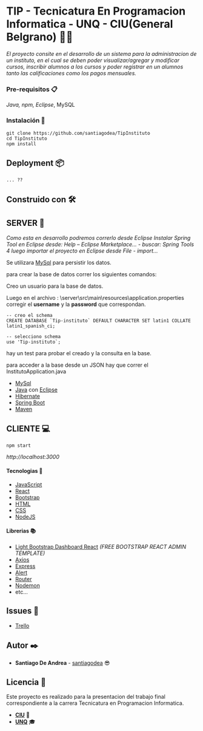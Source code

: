 # TIP - Tecnicatura En Programacion Informatica - UNQ - CIU(General Belgrano) 👨‍💻

_El proyecto consite en el desarrollo de un sistema para la administracion de un instituto, en el cual se deben poder visualizar/agregar y modificar cursos, inscribir alumnos a los cursos y poder registrar en un alumnos tanto las calificaciones como los pagos mensuales._

### Pre-requisitos 📋

_Java, npm, Eclipse_, MySQL


### Instalación 🔧

```
git clone https://github.com/santiagodea/TipInstituto
cd TipInstituto
npm install

```

## Deployment 📦

```
... ??

```

## Construido con 🛠️

## SERVER 💾
_Como esta en desarrollo podremos correrlo desde Eclipse_
_Instalar Spring Tool en Eclipse desde: Help – Eclipse Marketplace… - buscar: Spring Tools 4_
_luego importar el proyecto en Eclipse desde File - import..._

Se utilizara [MySql](https://dev.mysql.com/downloads/installer/) para persistir los datos.

para crear la base de datos correr los siguientes comandos:

Creo un usuario para la base de datos.

Luego en el archivo : \server\src\main\resources\application.properties corregir el **username** y la **password** que correspondan.

```
-- creo el schema
CREATE DATABASE `Tip-instituto` DEFAULT CHARACTER SET latin1 COLLATE latin1_spanish_ci;

-- selecciono schema
use 'Tip-instituto`;

```

hay un test para probar el creado y la consulta en la base.

para acceder a la base desde un JSON hay que correr el InstitutoApplication.java


* [MySql](https://dev.mysql.com/downloads/installer/)
* [Java](https://www.java.com/es/) con [Eclipse](https://www.eclipse.org)
* [Hibernate](https://hibernate.org/)
* [Spring Boot](https://spring.io/projects/spring-boot)
* [Maven](https://maven.apache.org/)

## CLIENTE 💻

```
npm start

```
_http://localhost:3000_

#### Tecnologias 📲
* [JavaScript](https://www.javascript.com/)
* [React](https://es.reactjs.org/)
* [Bootstrap](https://getbootstrap.com/)
* [HTML](https://developer.mozilla.org/es/docs/HTML/HTML5/HTML5_lista_elementos)
* [CSS](https://www.w3schools.com/css/)
* [NodeJS](https://nodejs.org/es/)

#### Librerias 📚
* [Light Bootstrap Dashboard React](https://www.creative-tim.com/product/light-bootstrap-dashboard-react)
_(FREE BOOTSTRAP REACT ADMIN TEMPLATE)_
* [Axios](https://www.npmjs.com/package/axios)
* [Express](https://www.npmjs.com/package/express)
* [Alert](https://www.npmjs.com/package/react-alert)
* [Router](https://www.npmjs.com/package/router)
* [Nodemon](https://www.npmjs.com/package/nodemon)
* etc...

## Issues 📝

* [Trello](https://trello.com/b/OBJgheWj/tip)

## Autor ✒️

* **Santiago De Andrea** - [santiagodea](https://github.com/santiagodea) 😎


## Licencia 📄

Este proyecto es realizado para la presentacion del trabajo final correspondiente a la carrera Tecnicatura en Programacion Informatica.
* [**CIU**](https://www.facebook.com/centrointer.universitario) 🏫
* [**UNQ**](http://www.unq.edu.ar/) 🎓



